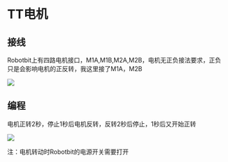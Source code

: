 # TT电机

## 接线

Robotbit上有四路电机接口，M1A,M1B,M2A,M2B，电机无正负接法要求，正负只是会影响电机的正反转，我这里接了M1A，M2B

![](https://s2.ax1x.com/2019/09/02/n9xUij.jpg)

## 编程

电机正转2秒，停止1秒后电机反转，反转2秒后停止，1秒后又开始正转

![](https://s2.ax1x.com/2019/09/02/n9xdWn.jpg)

注：电机转动时Robotbit的电源开关需要打开